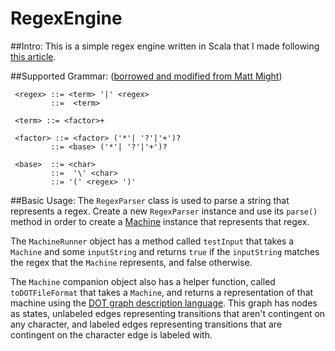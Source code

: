 # RegexEngine

##Intro: 
This is a simple regex engine written in Scala that I made following [this article](http://perl.plover.com/Regex/article.html). 

##Supported Grammar: 
([borrowed and modified from Matt Might](http://matt.might.net/articles/parsing-regex-with-recursive-descent/))


     <regex> ::= <term> '|' <regex>
             ::=  <term>
     
     <term> ::= <factor>+
     
     <factor> ::= <factor> ('*'| '?'|'+')?
             ::= <base> ('*'| '?'|'+')?
     
     <base>  ::= <char>
             ::=  '\' <char>
             ::= '(' <regex> ')'

##Basic Usage: 
The `RegexParser` class is used to parse a string that represents a regex. Create a new `RegexParser` instance and use its `parse()`
method in order to create a [Machine](https://en.wikipedia.org/wiki/Nondeterministic_finite_automaton) instance that represents that
regex. 

The `MachineRunner` object has a method called `testInput` that takes a `Machine` and some `inputString` and returns `true` if the
`inputString` matches the regex that the `Machine` represents, and false otherwise. 

The `Machine` companion object also has a helper function, called `toDOTFileFormat` that takes a `Machine`, and returns a representation 
of that machine using the [DOT graph description language](https://en.wikipedia.org/wiki/DOT_%28graph_description_language%29).
This graph has nodes as states, unlabeled edges representing transitions that aren't contingent on any character, and labeled edges 
representing transitions that are contingent on the character edge is labeled with. 
  
